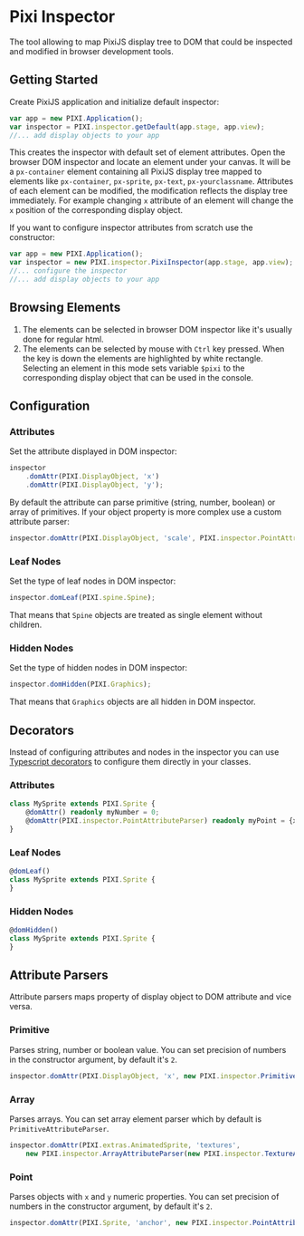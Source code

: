 # Pixi Inspector

The tool allowing to map PixiJS display tree to DOM that could be
inspected and modified in browser development tools.

## Getting Started

Create PixiJS application and initialize default inspector:
```javascript
var app = new PIXI.Application();
var inspector = PIXI.inspector.getDefault(app.stage, app.view);
//... add display objects to your app
```

This creates the inspector with default set of element attributes.
Open the browser DOM inspector and locate an element under your canvas.
It will be a `px-container` element containing all PixiJS display tree mapped to elements
like `px-container`, `px-sprite`, `px-text`, `px-yourclassname`.
Attributes of each element can be modified, the modification reflects the display tree immediately.
For example changing `x` attribute of an element will change the `x` position of the corresponding
display object.

If you want to configure inspector attributes from scratch use the constructor: 
```javascript
var app = new PIXI.Application();
var inspector = new PIXI.inspector.PixiInspector(app.stage, app.view);
//... configure the inspector
//... add display objects to your app
```

## Browsing Elements

1. The elements can be selected in browser DOM inspector like it's usually done for regular html.
2. The elements can be selected by mouse with `Ctrl` key pressed. When the key is down the elements
are highlighted by white rectangle. Selecting an element in this mode sets variable `$pixi`
to the corresponding display object that can be used in the console.

## Configuration

### Attributes
Set the attribute displayed in DOM inspector: 
```javascript
inspector
    .domAttr(PIXI.DisplayObject, 'x')
    .domAttr(PIXI.DisplayObject, 'y');
```
By default the attribute can parse primitive (string, number, boolean) or array of primitives.
If your object property is more complex use a custom attribute parser:
```javascript
inspector.domAttr(PIXI.DisplayObject, 'scale', PIXI.inspector.PointAttributeParser);
```

### Leaf Nodes
Set the type of leaf nodes in DOM inspector: 
```javascript
inspector.domLeaf(PIXI.spine.Spine);
```
That means that `Spine` objects are treated as single element without children.

### Hidden Nodes
Set the type of hidden nodes in DOM inspector:
```javascript
inspector.domHidden(PIXI.Graphics);
```
That means that `Graphics` objects are all hidden in DOM inspector.

## Decorators
Instead of configuring attributes and nodes in the inspector you can use
[Typescript decorators](https://www.typescriptlang.org/docs/handbook/decorators.html)
to configure them directly in your classes.

### Attributes
```typescript
class MySprite extends PIXI.Sprite {
    @domAttr() readonly myNumber = 0;
    @domAttr(PIXI.inspector.PointAttributeParser) readonly myPoint = {x:0, y:0};
}
```

### Leaf Nodes
```typescript
@domLeaf()
class MySprite extends PIXI.Sprite {
}
```

### Hidden Nodes
```typescript
@domHidden()
class MySprite extends PIXI.Sprite {
}
```

## Attribute Parsers
Attribute parsers maps property of display object to DOM attribute and vice versa.
### Primitive
Parses string, number or boolean value.
You can set precision of numbers in the constructor argument, by default it's `2`.
```javascript
inspector.domAttr(PIXI.DisplayObject, 'x', new PIXI.inspector.PrimitiveAttributeParser(3));
```
### Array
Parses arrays. You can set array element parser which by default is `PrimitiveAttributeParser`.
```javascript
inspector.domAttr(PIXI.extras.AnimatedSprite, 'textures',
    new PIXI.inspector.ArrayAttributeParser(new PIXI.inspector.TextureAttributeParser()));
```
### Point
Parses objects with `x` and `y` numeric properties.
You can set precision of numbers in the constructor argument, by default it's `2`.
```javascript
inspector.domAttr(PIXI.Sprite, 'anchor', new PIXI.inspector.PointAttributeParser(3));
```